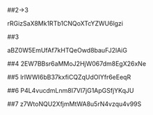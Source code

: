 

##2->3

rRGizSaX8Mk1RTb1CNQoXTcYZWU6lgzi

##3

aBZ0W5EmUfAf7kHTQeOwd8bauFJ2lAiG

##4
2EW7BBsr6aMMoJ2HjW067dm8EgX26xNe

##5
lrIWWI6bB37kxfiCQZqUdOIYfr6eEeqR

##6
P4L4vucdmLnm8I7Vl7jG1ApGSfjYKqJU

##7
z7WtoNQU2XfjmMtWA8u5rN4vzqu4v99S
